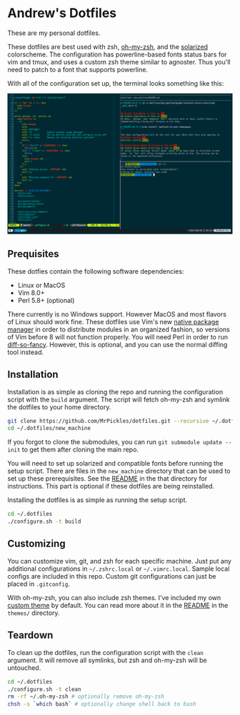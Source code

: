 # Andrew's Dotfiles

These are my personal dotfiles.

These dotfiles are best used with zsh,
[oh-my-zsh](https://github.com/robbyrussell/oh-my-zsh), and the
[solarized](http://ethanschoonover.com/solarized) colorscheme. The configuration
has powerline-based fonts status bars for vim and tmux, and uses a custom zsh
theme similar to agnoster. Thus you'll need to patch to a font that supports
powerline.

With all of the configuration set up, the terminal looks something like this:

![Terminal Screenshot](.images/screenshot.png)

## Prequisites
These dotfies contain the following software dependencies:
* Linux or MacOS
* Vim 8.0+
* Perl 5.8+ (optional)

There currently is no Windows support. However MacOS and most flavors of Linux
should work fine. These dotfiles use Vim's new
[native package manager](https://github.com/vim/vim/blob/753289f9bf71c0528f00d803a39d017184640e9d/runtime/doc/version8.txt)
in order to distribute modules in an organized fashion, so versions of Vim
before 8 will not function properly. You will need Perl in order to run
[diff-so-fancy](https://github.com/so-fancy/diff-so-fancy). However, this is
optional, and you can use the normal diffing tool instead.

## Installation
Installation is as simple as cloning the repo and running the configuration
script with the `build` argument. The script will fetch oh-my-zsh and symlink
the dotfiles to your home directory.

```bash
git clone https://github.com/MrPickles/dotfiles.git --recursive ~/.dotfiles
cd ~/.dotfiles/new_machine
```

If you forgot to clone the submodules, you can run `git submodule update --init`
to get them after cloning the main repo.

You will need to set up solarized and compatible fonts before running the setup
script. There are files in the `new_machine` directory that can be used to set
up these prerequisites. See the [README](new_machine/README.md) in the that
directory for instructions. This part is optional if these dotfiles are being
reinstalled.

Installing the dotfiles is as simple as running the setup script.

```bash
cd ~/.dotfiles
./configure.sh -t build
```

## Customizing
You can customize vim, git, and zsh for each specific machine. Just put any
additional configurations in `~/.zshrc.local` or `~/.vimrc.local`. Sample local
configs are included in this repo. Custom git configurations can just be placed
in `.gitconfig`.

With oh-my-zsh, you can also include zsh themes. I've included my own [custom
theme](themes/pickles.zsh-theme) by default. You can read more about it in the
[README](themes/README.md) in the `themes/` directory.

## Teardown
To clean up the dotfiles, run the configuration script with the `clean`
argument. It will remove all symlinks, but zsh and oh-my-zsh will be untouched.

```bash
cd ~/.dotfiles
./configure.sh -t clean
rm -rf ~/.oh-my-zsh # optionally remove oh-my-zsh
chsh -s `which bash` # optionally change shell back to bash
```

